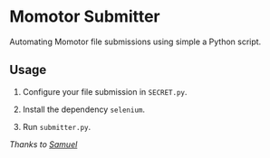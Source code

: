 # Momotor Submitter

Automating Momotor file submissions using simple a Python script.


## Usage

1. Configure your file submission in `SECRET.py`.

2. Install the dependency `selenium`.

3. Run `submitter.py`.




*Thanks to [Samuel](https://github.com/justsamuel "Github Account")*
